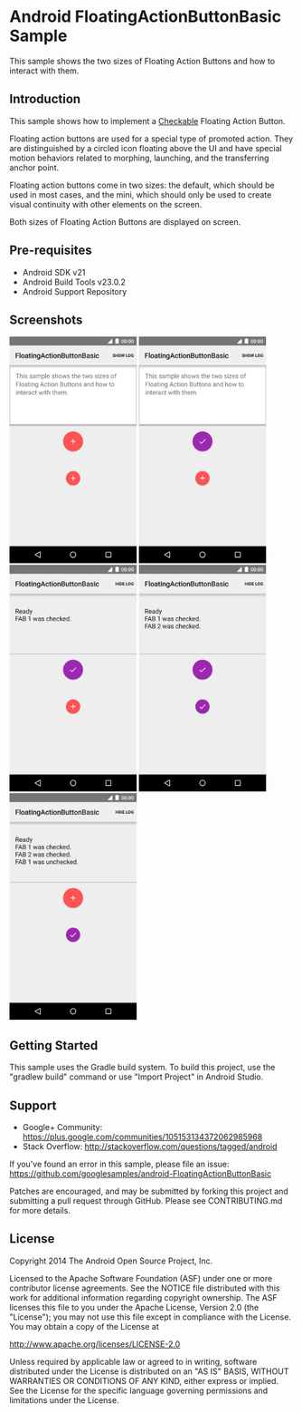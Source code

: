 
Android FloatingActionButtonBasic Sample
===================================

This sample shows the two sizes of Floating Action Buttons and
how to interact with them.

Introduction
------------

This sample shows how to implement a [Checkable][1] Floating Action Button.

Floating action buttons are used for a special type of promoted action.
They are distinguished by a circled icon floating above the UI and have
special motion behaviors related to morphing, launching, and the transferring anchor point.

Floating action buttons come in two sizes:
the default, which should be used in most cases, and the mini,
which should only be used to create visual continuity with other elements on the screen.

Both sizes of Floating Action Buttons are displayed on screen.

[1]: https://developer.android.com/reference/android/widget/Checkable.html

Pre-requisites
--------------

- Android SDK v21
- Android Build Tools v23.0.2
- Android Support Repository

Screenshots
-------------

<img src="screenshots/screenshot1.png" height="400" alt="Screenshot"/> <img src="screenshots/screenshot2.png" height="400" alt="Screenshot"/> <img src="screenshots/screenshot3.png" height="400" alt="Screenshot"/> <img src="screenshots/screenshot4.png" height="400" alt="Screenshot"/> <img src="screenshots/screenshot5.png" height="400" alt="Screenshot"/> 

Getting Started
---------------

This sample uses the Gradle build system. To build this project, use the
"gradlew build" command or use "Import Project" in Android Studio.

Support
-------

- Google+ Community: https://plus.google.com/communities/105153134372062985968
- Stack Overflow: http://stackoverflow.com/questions/tagged/android

If you've found an error in this sample, please file an issue:
https://github.com/googlesamples/android-FloatingActionButtonBasic

Patches are encouraged, and may be submitted by forking this project and
submitting a pull request through GitHub. Please see CONTRIBUTING.md for more details.

License
-------

Copyright 2014 The Android Open Source Project, Inc.

Licensed to the Apache Software Foundation (ASF) under one or more contributor
license agreements.  See the NOTICE file distributed with this work for
additional information regarding copyright ownership.  The ASF licenses this
file to you under the Apache License, Version 2.0 (the "License"); you may not
use this file except in compliance with the License.  You may obtain a copy of
the License at

http://www.apache.org/licenses/LICENSE-2.0

Unless required by applicable law or agreed to in writing, software
distributed under the License is distributed on an "AS IS" BASIS, WITHOUT
WARRANTIES OR CONDITIONS OF ANY KIND, either express or implied.  See the
License for the specific language governing permissions and limitations under
the License.
